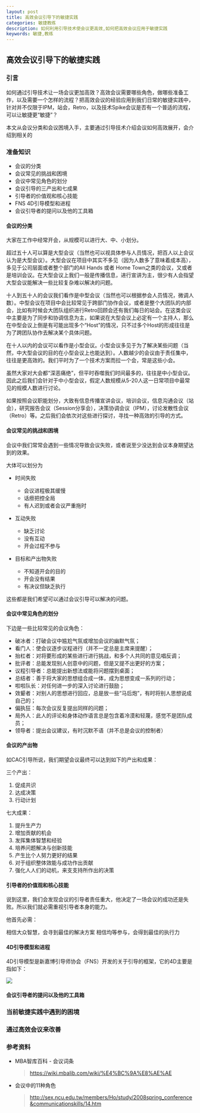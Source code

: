 ```yaml
---
layout: post
title: 高效会议引导下的敏捷实践
categories: 敏捷教练
description: 如何利用引导技术使会议更高效,如何把高效会议应用于敏捷实践
keywords: 敏捷,教练
---
```



## 高效会议引导下的敏捷实践

### 引言

如何通过引导技术让一场会议更加高效？高效会议需要哪些角色，做哪些准备工作，以及需要一个怎样的流程？把高效会议的经验应用到我们日常的敏捷实践中，针对并不仅限于IPM，站会，Retro，以及技术Spike会议是否有一个普适的流程，可以让敏捷更“敏捷”？

本文从会议分类和会议困境入手，主要通过引导技术介绍会议如何高效展开，会介绍到相关的

### 准备知识

* 会议的分类
* 会议常见的挑战和困境
*  会议中常见角色的划分
*  会议引导的三产出和七成果
*  引导者的价值观和核心技能
*  FNS 4D引导模型和进程
*  会议引导者的提问以及他的工具箱


#### 会议的分类

大家在工作中经常开会，从规模可以进行大、中、小划分。

超过五十人可以算是大型会议（当然也可以视具体参与人员情况，把百人以上会议认为是大型会议）。大型会议在项目中其实不多见（因为人数多了意味着成本高），多见于公司层面或者整个部门的All  Hands 或者 Home Town之类的会议，又或者是培训会议。在大型会议上我们一般是传播信息，进行宣讲为主，很少有人会指望大型会议能解决一些比较复杂难以解决的问题。

十人到五十人的会议我们看作是中型会议（当然也可以根据参会人员情况，微调人数）。中型会议在项目中会比较常见于跨部门协作会议，或者是整个大团队的内部会，比如有时候会大团队组织进行Retro回顾会还有我们每日的站会。在这类会议中主要是为了同步和协调信息为主，如果说在大型会议上必定有一个主持人，那么在中型会议上倒是有可能出现多个“Host”的情况，只不过多个Host的形成往往是为了跨团队协作去解决某个具体问题。

在十人以内的会议可以看作是小型会议。小型会议多见于为了解决某些问题（当然，中大型会议的目的在小型会议上也能达到）。人数越少的会议由于责任集中，往往是更高效的。我们平时为了一个技术方案而拉一个会，常是这些小会。

虽然大家对大会都“深恶痛绝”，但平时吞噬我们时间最多的，往往是中小型会议。因此之后我们会针对于中小型会议，假定人数规模从5-20人这一日常项目中最常见的规模人数进行讨论。

如果按照会议职能划分，大致有信息传播宣讲会议，培训会议，信息沟通会议（站会），研究报告会议（Session分享会），决策协调会议（IPM），讨论发散性会议（Retro）等。之后我们会依次对这些进行探讨，寻找一种高效的引导的方式。

#### 会议常见的挑战和困境

会议中我们常常会遇到一些情况导致会议失败，或者说至少没达到会议本身期望达到的效果。

大体可以划分为

* 时间失败
	* 会议进程极其缓慢
	* 话痨把控全局
	* 有人迟到或者会议严重拖时

* 互动失败
	* 缺乏讨论
	* 没有互动
	* 开会过程不参与

* 目标和产出物失败
	* 不知道开会的目的
	* 开会没有结果
	* 有决议但缺乏执行

这些都是我们希望可以通过会议引导可以解决的问题。

#### 会议中常见角色的划分

下边是一些比较常见的会议角色：

* 破冰者：打破会议中尴尬气氛或增加会议的幽默气氛；
* 看门人：使会议逐步议程进行（并不一定总是主席来提醒）；
* 抬杠者：对将要形成的某些进行进行挑战，和多个人共同的意见唱反调；
* 批评者：总能发现别人创意中的问题，但是又提不出更好的方案；
* 议程引导者：总能提出新想法或能将问题摆到桌面；
* 总结者：善于将大家的思想组合成一体，成为思想变成一系列的行动；
* 啦啦队长：对任何进一步的深入讨论进行鼓励；
* 效颦者：对别人的思想进行回应，总是放一些“马后炮”，有时将别人思想说成自己的；
* 偏执狂：每次会议反复提出同样的问题；
* 局外人：此人的评论和身体动作语言总是包含着冷漠和轻蔑，感觉不是团队成员；
* 领导者：提出会议建议，有时沉默不语（并不总是会议的控制者）

#### 会议的产出物

如CAC引导所说，我们期望会议最终可以达到如下的产出和成果：

三个产出：

1. 促成共识
2. 达成决策
3. 行动计划

七大成果：

1. 提升生产力
2. 增加贡献的机会
3. 发挥集体智慧和经验
4. 培养问题解决与创新技能
5. 产生比个人努力更好的结果
6. 对于组织整体效能与成功作出贡献
7. 强化⼈人们的动机，来⽀支持所作出的决策


#### 引导者的价值观和核心技能

说到这里，我们会发现会议的引导者责任重大，他决定了一场会议的成功还是失败。所以我们就必需重视引导者本身的能力。

他首先必需：

相信大众智慧，会寻到最佳的解决方案
相信均等参与，会得到最佳的执行力



#### 4D引导模型和进程

4D引导模型是新嘉博引导师协会（FNS）开发的关于引导的框架，它的4D主要是指如下：

![](https://tva1.sinaimg.cn/large/0081Kckwly1gkxwgsp8gtj316k07g3zn.jpg)

#### 会议引导者的提问以及他的工具箱



### 当前敏捷实践中遇到的困境


### 通过高效会议来改善



### 参考资料

* MBA智库百科 - 会议词条

	> https://wiki.mbalib.com/wiki/%E4%BC%9A%E8%AE%AE

* 会议中的11种角色

	> http://sex.ncu.edu.tw/members/Ho/study/2008spring_conference&communicationskills/14.htm


​		








